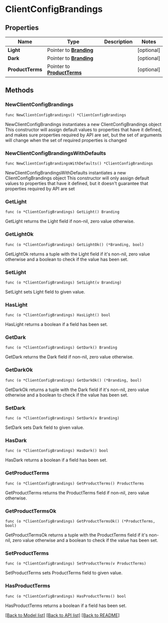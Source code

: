 # ClientConfigBrandings

## Properties

Name | Type | Description | Notes
------------ | ------------- | ------------- | -------------
**Light** | Pointer to [**Branding**](Branding.md) |  | [optional] 
**Dark** | Pointer to [**Branding**](Branding.md) |  | [optional] 
**ProductTerms** | Pointer to [**ProductTerms**](ProductTerms.md) |  | [optional] 

## Methods

### NewClientConfigBrandings

`func NewClientConfigBrandings() *ClientConfigBrandings`

NewClientConfigBrandings instantiates a new ClientConfigBrandings object
This constructor will assign default values to properties that have it defined,
and makes sure properties required by API are set, but the set of arguments
will change when the set of required properties is changed

### NewClientConfigBrandingsWithDefaults

`func NewClientConfigBrandingsWithDefaults() *ClientConfigBrandings`

NewClientConfigBrandingsWithDefaults instantiates a new ClientConfigBrandings object
This constructor will only assign default values to properties that have it defined,
but it doesn't guarantee that properties required by API are set

### GetLight

`func (o *ClientConfigBrandings) GetLight() Branding`

GetLight returns the Light field if non-nil, zero value otherwise.

### GetLightOk

`func (o *ClientConfigBrandings) GetLightOk() (*Branding, bool)`

GetLightOk returns a tuple with the Light field if it's non-nil, zero value otherwise
and a boolean to check if the value has been set.

### SetLight

`func (o *ClientConfigBrandings) SetLight(v Branding)`

SetLight sets Light field to given value.

### HasLight

`func (o *ClientConfigBrandings) HasLight() bool`

HasLight returns a boolean if a field has been set.

### GetDark

`func (o *ClientConfigBrandings) GetDark() Branding`

GetDark returns the Dark field if non-nil, zero value otherwise.

### GetDarkOk

`func (o *ClientConfigBrandings) GetDarkOk() (*Branding, bool)`

GetDarkOk returns a tuple with the Dark field if it's non-nil, zero value otherwise
and a boolean to check if the value has been set.

### SetDark

`func (o *ClientConfigBrandings) SetDark(v Branding)`

SetDark sets Dark field to given value.

### HasDark

`func (o *ClientConfigBrandings) HasDark() bool`

HasDark returns a boolean if a field has been set.

### GetProductTerms

`func (o *ClientConfigBrandings) GetProductTerms() ProductTerms`

GetProductTerms returns the ProductTerms field if non-nil, zero value otherwise.

### GetProductTermsOk

`func (o *ClientConfigBrandings) GetProductTermsOk() (*ProductTerms, bool)`

GetProductTermsOk returns a tuple with the ProductTerms field if it's non-nil, zero value otherwise
and a boolean to check if the value has been set.

### SetProductTerms

`func (o *ClientConfigBrandings) SetProductTerms(v ProductTerms)`

SetProductTerms sets ProductTerms field to given value.

### HasProductTerms

`func (o *ClientConfigBrandings) HasProductTerms() bool`

HasProductTerms returns a boolean if a field has been set.


[[Back to Model list]](../README.md#documentation-for-models) [[Back to API list]](../README.md#documentation-for-api-endpoints) [[Back to README]](../README.md)



